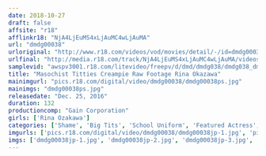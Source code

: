 ```yaml
---
date: 2018-10-27
draft: false
affsite: "r18"
afflinkr18: "NjA4LjEuMS4xLjAuMC4wLjAuMA"
url: "dmdg00038"
urloriginal: "http://www.r18.com/videos/vod/movies/detail/-/id=dmdg00038"
urlfinal: "http://media.r18.com/track/NjA4LjEuMS4xLjAuMC4wLjAuMA/videos/vod/movies/detail/-/id=dmdg00038"
samplevid: "awspv3001.r18.com/litevideo/freepv/d/dmd/dmdg038/dmdg038_dmb_w.mp4"
title: "Masochist Titties Creampie Raw Footage Rina Okazawa"
mainimgurl: "pics.r18.com/digital/video/dmdg00038/dmdg00038ps.jpg"
mainimgs: "dmdg00038ps.jpg"
releasedate: "Dec. 25, 2016"
duration: 132
productioncomp: "Gain Corporation"
girls: ['Rina Ozakawa']
categories: ['Shame', 'Big Tits', 'School Uniform', 'Featured Actress', 'Creampie', 'Titty Fuck', 'Hi-Def']
imgurls: ['pics.r18.com/digital/video/dmdg00038/dmdg00038jp-1.jpg', 'pics.r18.com/digital/video/dmdg00038/dmdg00038jp-2.jpg', 'pics.r18.com/digital/video/dmdg00038/dmdg00038jp-3.jpg', 'pics.r18.com/digital/video/dmdg00038/dmdg00038jp-4.jpg', 'pics.r18.com/digital/video/dmdg00038/dmdg00038jp-5.jpg', 'pics.r18.com/digital/video/dmdg00038/dmdg00038jp-6.jpg', 'pics.r18.com/digital/video/dmdg00038/dmdg00038jp-7.jpg', 'pics.r18.com/digital/video/dmdg00038/dmdg00038jp-8.jpg', 'pics.r18.com/digital/video/dmdg00038/dmdg00038jp-9.jpg', 'pics.r18.com/digital/video/dmdg00038/dmdg00038jp-10.jpg', 'pics.r18.com/digital/video/dmdg00038/dmdg00038jp-11.jpg', 'pics.r18.com/digital/video/dmdg00038/dmdg00038jp-12.jpg', 'pics.r18.com/digital/video/dmdg00038/dmdg00038jp-13.jpg', 'pics.r18.com/digital/video/dmdg00038/dmdg00038jp-14.jpg', 'pics.r18.com/digital/video/dmdg00038/dmdg00038jp-15.jpg', 'pics.r18.com/digital/video/dmdg00038/dmdg00038jp-16.jpg', 'pics.r18.com/digital/video/dmdg00038/dmdg00038jp-17.jpg', 'pics.r18.com/digital/video/dmdg00038/dmdg00038jp-18.jpg', 'pics.r18.com/digital/video/dmdg00038/dmdg00038jp-19.jpg', 'pics.r18.com/digital/video/dmdg00038/dmdg00038jp-20.jpg']
imgs: ['dmdg00038jp-1.jpg', 'dmdg00038jp-2.jpg', 'dmdg00038jp-3.jpg', 'dmdg00038jp-4.jpg', 'dmdg00038jp-5.jpg', 'dmdg00038jp-6.jpg', 'dmdg00038jp-7.jpg', 'dmdg00038jp-8.jpg', 'dmdg00038jp-9.jpg', 'dmdg00038jp-10.jpg', 'dmdg00038jp-11.jpg', 'dmdg00038jp-12.jpg', 'dmdg00038jp-13.jpg', 'dmdg00038jp-14.jpg', 'dmdg00038jp-15.jpg', 'dmdg00038jp-16.jpg', 'dmdg00038jp-17.jpg', 'dmdg00038jp-18.jpg', 'dmdg00038jp-19.jpg', 'dmdg00038jp-20.jpg']
---
```

